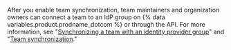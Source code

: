 After you enable team synchronization, team maintainers and organization owners can connect a team to an IdP group on {% data variables.product.prodname_dotcom %} or through the API. For more information, see "[Synchronizing a team with an identity provider group](/organizations/organizing-members-into-teams/synchronizing-a-team-with-an-identity-provider-group)" and "[Team synchronization](/rest/reference/teams#team-sync)."
